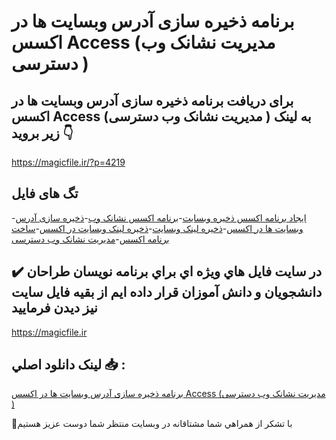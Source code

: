 # برنامه ذخیره سازی آدرس وبسایت ها در اکسس Access (مدیریت نشانک وب دسترسی )

## برای دریافت برنامه ذخیره سازی آدرس وبسایت ها در اکسس Access (مدیریت نشانک وب دسترسی ) به لینک زیر بروید 👇

https://magicfile.ir/?p=4219

## تگ های فایل

-[ایجاد برنامه اکسس ذخیره وبسایت](https://magicfile.ir/product/%d8%a8%d8%b1%d9%86%d8%a7%d9%85%d9%87-%d8%b0%d8%ae%db%8c%d8%b1%d9%87-%d8%b3%d8%a7%d8%b2%db%8c-%d8%a2%d8%af%d8%b1%d8%b3-%d9%88%d8%a8%d8%b3%d8%a7%db%8c%d8%aa-%d9%87%d8%a7-%d8%a7%da%a9%d8%b3%d8%b3-access-%d9%86%d8%b4%d8%a7%d9%86%da%a9-%d9%88%d8%a8/)-[برنامه اکسس نشانک وب](https://magicfile.ir/product/%d8%a8%d8%b1%d9%86%d8%a7%d9%85%d9%87-%d8%b0%d8%ae%db%8c%d8%b1%d9%87-%d8%b3%d8%a7%d8%b2%db%8c-%d8%a2%d8%af%d8%b1%d8%b3-%d9%88%d8%a8%d8%b3%d8%a7%db%8c%d8%aa-%d9%87%d8%a7-%d8%a7%da%a9%d8%b3%d8%b3-access-%d9%86%d8%b4%d8%a7%d9%86%da%a9-%d9%88%d8%a8/)-[ذخیره سازی آدرس وبسایت ها در اکسس](https://magicfile.ir/product/%d8%a8%d8%b1%d9%86%d8%a7%d9%85%d9%87-%d8%b0%d8%ae%db%8c%d8%b1%d9%87-%d8%b3%d8%a7%d8%b2%db%8c-%d8%a2%d8%af%d8%b1%d8%b3-%d9%88%d8%a8%d8%b3%d8%a7%db%8c%d8%aa-%d9%87%d8%a7-%d8%a7%da%a9%d8%b3%d8%b3-access-%d9%86%d8%b4%d8%a7%d9%86%da%a9-%d9%88%d8%a8/)-[ذخیره لینک وبسایت](https://magicfile.ir/product/%d8%a8%d8%b1%d9%86%d8%a7%d9%85%d9%87-%d8%b0%d8%ae%db%8c%d8%b1%d9%87-%d8%b3%d8%a7%d8%b2%db%8c-%d8%a2%d8%af%d8%b1%d8%b3-%d9%88%d8%a8%d8%b3%d8%a7%db%8c%d8%aa-%d9%87%d8%a7-%d8%a7%da%a9%d8%b3%d8%b3-access-%d9%86%d8%b4%d8%a7%d9%86%da%a9-%d9%88%d8%a8/)-[ذخیره لینک وبسایت در اکسس](https://magicfile.ir/product/%d8%a8%d8%b1%d9%86%d8%a7%d9%85%d9%87-%d8%b0%d8%ae%db%8c%d8%b1%d9%87-%d8%b3%d8%a7%d8%b2%db%8c-%d8%a2%d8%af%d8%b1%d8%b3-%d9%88%d8%a8%d8%b3%d8%a7%db%8c%d8%aa-%d9%87%d8%a7-%d8%a7%da%a9%d8%b3%d8%b3-access-%d9%86%d8%b4%d8%a7%d9%86%da%a9-%d9%88%d8%a8/)-[ساخت برنامه اکسس](https://magicfile.ir/product/%d8%a8%d8%b1%d9%86%d8%a7%d9%85%d9%87-%d8%b0%d8%ae%db%8c%d8%b1%d9%87-%d8%b3%d8%a7%d8%b2%db%8c-%d8%a2%d8%af%d8%b1%d8%b3-%d9%88%d8%a8%d8%b3%d8%a7%db%8c%d8%aa-%d9%87%d8%a7-%d8%a7%da%a9%d8%b3%d8%b3-access-%d9%86%d8%b4%d8%a7%d9%86%da%a9-%d9%88%d8%a8/)-[مدیریت نشانک وب دسترسی](https://magicfile.ir/product/%d8%a8%d8%b1%d9%86%d8%a7%d9%85%d9%87-%d8%b0%d8%ae%db%8c%d8%b1%d9%87-%d8%b3%d8%a7%d8%b2%db%8c-%d8%a2%d8%af%d8%b1%d8%b3-%d9%88%d8%a8%d8%b3%d8%a7%db%8c%d8%aa-%d9%87%d8%a7-%d8%a7%da%a9%d8%b3%d8%b3-access-%d9%86%d8%b4%d8%a7%d9%86%da%a9-%d9%88%d8%a8/)

## ✔️ در سايت فايل هاي ويژه اي براي برنامه نويسان طراحان دانشجويان و دانش آموزان قرار داده ايم از بقيه فايل سايت نيز ديدن فرماييد

https://magicfile.ir


## لينک دانلود اصلي 📥 :

[برنامه ذخیره سازی آدرس وبسایت ها در اکسس Access (مدیریت نشانک وب دسترسی )](https://magicfile.ir/product/%d8%a8%d8%b1%d9%86%d8%a7%d9%85%d9%87-%d8%b0%d8%ae%db%8c%d8%b1%d9%87-%d8%b3%d8%a7%d8%b2%db%8c-%d8%a2%d8%af%d8%b1%d8%b3-%d9%88%d8%a8%d8%b3%d8%a7%db%8c%d8%aa-%d9%87%d8%a7-%d8%a7%da%a9%d8%b3%d8%b3-access-%d9%86%d8%b4%d8%a7%d9%86%da%a9-%d9%88%d8%a8/) 


🙏با تشکر از همراهي شما مشتاقانه در وبسایت منتظر شما دوست عزیز هستیم

